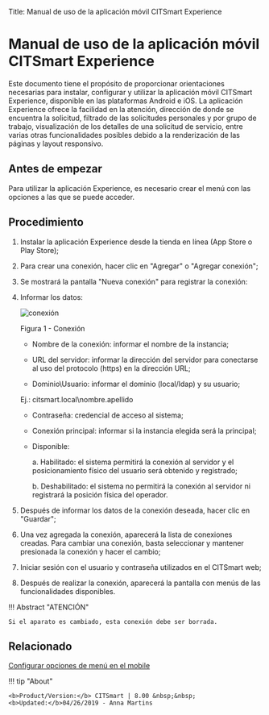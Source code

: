 Title: Manual de uso de la aplicación móvil CITSmart Experience
# Manual de uso de la aplicación móvil CITSmart Experience

Este documento tiene el propósito de proporcionar orientaciones necesarias para instalar, configurar y utilizar la aplicación móvil CITSmart Experience, disponible en las plataformas Android e iOS.
La aplicación Experience ofrece la facilidad en la atención, dirección de donde se encuentra la solicitud, filtrado de las solicitudes personales y por grupo de trabajo, visualización de los detalles de una solicitud de servicio, entre varias otras funcionalidades posibles debido a la renderización de las páginas y layout responsivo.

Antes de empezar
----------------

Para utilizar la aplicación Experience, es necesario crear el menú con las opciones a las que se puede acceder.

Procedimiento
------------

1.	Instalar la aplicación Experience desde la tienda en línea (App Store o Play Store);
2.	Para crear una conexión, hacer clic en "Agregar" o "Agregar conexión";
3.	Se mostrará la pantalla "Nueva conexión" para registrar la conexión:
4.	Informar los datos:

    ![conexión](images/app-pt.png)

     Figura 1 - Conexión


    *	Nombre de la conexión: informar el nombre de la instancia;

    *	URL del servidor: informar la dirección del servidor para conectarse al uso del protocolo (https) en la dirección URL;

    *	Dominio\Usuario:  informar el dominio (local/ldap) y su usuario;

    Ej.: citsmart.local\nombre.apellido
    *	Contraseña: credencial de acceso al sistema;

    *	Conexión principal: informar si la instancia elegida será la principal;

    *	Disponible:

           a.	Habilitado: el sistema permitirá la conexión al servidor y el posicionamiento físico del usuario será 
           obtenido y registrado;

           b.	Deshabilitado: el sistema no permitirá la conexión al servidor ni registrará la posición física del operador.

5.	Después de informar los datos de la conexión deseada, hacer clic en "Guardar";

6.	Una vez agregada la conexión, aparecerá la lista de conexiones creadas. Para cambiar una conexión, basta seleccionar y mantener presionada la conexión y hacer el cambio;

7.	Iniciar sesión con el usuario y contraseña utilizados en el CITSmart web;

8.	Después de realizar la conexión, aparecerá la pantalla con menús de las funcionalidades disponibles.


!!! Abstract "ATENCIÓN"

    Si el aparato es cambiado, esta conexión debe ser borrada.

   
Relacionado
----------

[Configurar opciones de menú en el mobile](/pt-br/citsmart-platform-8/additional-features/mobile-and-field-service/configuration/configure-mobile-options.html)


!!! tip "About"

    <b>Product/Version:</b> CITSmart | 8.00 &nbsp;&nbsp;
    <b>Updated:</b>04/26/2019 - Anna Martins
